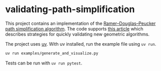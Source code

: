 # validating-path-simplification

This project contains an implementation of the [Ramer–Douglas–Peucker path simplification algorithm](https://en.wikipedia.org/wiki/Ramer%E2%80%93Douglas%E2%80%93Peucker_algorithm). The code supports [this article](#) which describes strategies for quickly validating new geometric algorithms.

The project uses [uv](https://docs.astral.sh/uv/). With uv installed, run the example file using `uv run`.

```bash
uv run examples/generate_and_visualize.py
```

Tests can be run with `uv run pytest`.
